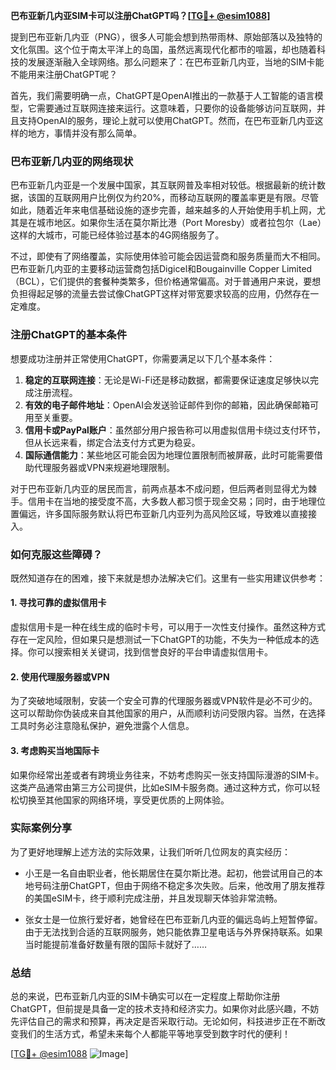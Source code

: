 **巴布亚新几内亚SIM卡可以注册ChatGPT吗？[[TG💪+ @esim1088](https://t.me/s/esim1088)]**

提到巴布亚新几内亚（PNG），很多人可能会想到热带雨林、原始部落以及独特的文化氛围。这个位于南太平洋上的岛国，虽然远离现代化都市的喧嚣，却也随着科技的发展逐渐融入全球网络。那么问题来了：在巴布亚新几内亚，当地的SIM卡能不能用来注册ChatGPT呢？

首先，我们需要明确一点，ChatGPT是OpenAI推出的一款基于人工智能的语言模型，它需要通过互联网连接来运行。这意味着，只要你的设备能够访问互联网，并且支持OpenAI的服务，理论上就可以使用ChatGPT。然而，在巴布亚新几内亚这样的地方，事情并没有那么简单。

### 巴布亚新几内亚的网络现状

巴布亚新几内亚是一个发展中国家，其互联网普及率相对较低。根据最新的统计数据，该国的互联网用户比例仅为约20%，而移动互联网的覆盖率更是有限。尽管如此，随着近年来电信基础设施的逐步完善，越来越多的人开始使用手机上网，尤其是在城市地区。如果你生活在莫尔斯比港（Port Moresby）或者拉包尔（Lae）这样的大城市，可能已经体验过基本的4G网络服务了。

不过，即使有了网络覆盖，实际使用体验可能会因运营商和服务质量而大不相同。巴布亚新几内亚的主要移动运营商包括Digicel和Bougainville Copper Limited（BCL），它们提供的套餐种类繁多，但价格通常偏高。对于普通用户来说，要想负担得起足够的流量去尝试像ChatGPT这样对带宽要求较高的应用，仍然存在一定难度。

### 注册ChatGPT的基本条件

想要成功注册并正常使用ChatGPT，你需要满足以下几个基本条件：

1. **稳定的互联网连接**：无论是Wi-Fi还是移动数据，都需要保证速度足够快以完成注册流程。
2. **有效的电子邮件地址**：OpenAI会发送验证邮件到你的邮箱，因此确保邮箱可用至关重要。
3. **信用卡或PayPal账户**：虽然部分用户报告称可以用虚拟信用卡绕过支付环节，但从长远来看，绑定合法支付方式更为稳妥。
4. **国际通信能力**：某些地区可能会因为地理位置限制而被屏蔽，此时可能需要借助代理服务器或VPN来规避地理限制。

对于巴布亚新几内亚的居民而言，前两点基本不成问题，但后两者则显得尤为棘手。信用卡在当地的接受度不高，大多数人都习惯于现金交易；同时，由于地理位置偏远，许多国际服务默认将巴布亚新几内亚列为高风险区域，导致难以直接接入。

### 如何克服这些障碍？

既然知道存在的困难，接下来就是想办法解决它们。这里有一些实用建议供参考：

#### 1. 寻找可靠的虚拟信用卡
虚拟信用卡是一种在线生成的临时卡号，可以用于一次性支付操作。虽然这种方式存在一定风险，但如果只是想测试一下ChatGPT的功能，不失为一种低成本的选择。你可以搜索相关关键词，找到信誉良好的平台申请虚拟信用卡。

#### 2. 使用代理服务器或VPN
为了突破地域限制，安装一个安全可靠的代理服务器或VPN软件是必不可少的。这可以帮助你伪装成来自其他国家的用户，从而顺利访问受限内容。当然，在选择工具时务必注意隐私保护，避免泄露个人信息。

#### 3. 考虑购买当地国际卡
如果你经常出差或者有跨境业务往来，不妨考虑购买一张支持国际漫游的SIM卡。这类产品通常由第三方公司提供，比如eSIM卡服务商。通过这种方式，你可以轻松切换至其他国家的网络环境，享受更优质的上网体验。

### 实际案例分享

为了更好地理解上述方法的实际效果，让我们听听几位网友的真实经历：

- 小王是一名自由职业者，他长期居住在莫尔斯比港。起初，他尝试用自己的本地号码注册ChatGPT，但由于网络不稳定多次失败。后来，他改用了朋友推荐的美国eSIM卡，终于顺利完成注册，并且发现聊天体验非常流畅。
  
- 张女士是一位旅行爱好者，她曾经在巴布亚新几内亚的偏远岛屿上短暂停留。由于无法找到合适的互联网服务，她只能依靠卫星电话与外界保持联系。如果当时能提前准备好数量有限的国际卡就好了……

### 总结

总的来说，巴布亚新几内亚的SIM卡确实可以在一定程度上帮助你注册ChatGPT，但前提是具备一定的技术支持和经济实力。如果你对此感兴趣，不妨先评估自己的需求和预算，再决定是否采取行动。无论如何，科技进步正在不断改变我们的生活方式，希望未来每个人都能平等地享受到数字时代的便利！

[[TG💪+ @esim1088](https://t.me/s/esim1088) ![Image](https://i.postimg.cc/4NQfJmqS/Snipaste-2025-05-13-00-14-12.png)]